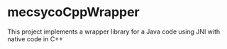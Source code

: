 # mecsycoCppWrapper
This project implements a wrapper library for a Java code using JNI with native code in C++
